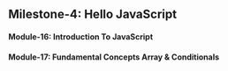## Milestone-4: Hello JavaScript

#### Module-16: Introduction To JavaScript

#### Module-17: Fundamental Concepts Array & Conditionals